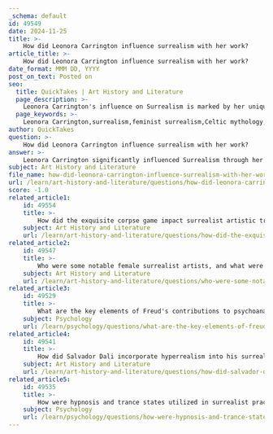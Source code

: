 ```yaml
---
_schema: default
id: 49549
date: 2024-11-25
title: >-
    How did Leonora Carrington influence surrealism with her work?
article_title: >-
    How did Leonora Carrington influence surrealism with her work?
date_format: MMM DD, YYYY
post_on_text: Posted on
seo:
  title: QuickTakes | Art History and Literature
  page_description: >-
    Leonora Carrington's influence on Surrealism is marked by her unique integration of personal symbolism, feminist themes, and her deep exploration of the unconscious, weaving together elements of mythology and spirituality, and challenging societal norms in art.
  page_keywords: >-
    Leonora Carrington,surrealism,feminist surrealism,Celtic mythology,hermeticism,alchemy,Kabbalah,Tibetan Buddhism,fantasy literature,personal symbolism,unconscious mind,female imagery,Down Below,transformative figure,Mexican Womens Liberation Movement,art and feminism
author: QuickTakes
question: >-
    How did Leonora Carrington influence surrealism with her work?
answer: >-
    Leonora Carrington significantly influenced Surrealism through her unique blend of personal symbolism, feminist themes, and exploration of the unconscious mind. As a key figure in the Surrealist movement, Carrington's work was deeply informed by her interests in Celtic mythology, hermeticism, alchemy, Kabbalah, Tibetan Buddhism, and fantasy literature. This eclectic mix allowed her to create art that transcended traditional boundaries, merging autobiography with fiction and the everyday with the magical.\n\nCarrington was a pioneer of feminist Surrealism, actively redefining female imagery and symbolism within the movement. By replacing male characters with strong female figures in her art, she reclaimed femininity that had often been suppressed in a male-dominated society. Her paintings, such as "Down Below" (1940), showcase her ability to transform bodies into fantastical creatures, reflecting her belief in the alchemical potential of the body and the fluidity of identity.\n\nIn addition to her visual art, Carrington was a prolific writer, and her personal letters and writings contributed to the development of Surrealist theory. She worked closely with other notable Surrealists, including Max Ernst and Remedios Varo, and her involvement in the Mexican Women’s Liberation Movement further solidified her role as a transformative figure in the art world.\n\nCarrington's legacy is characterized by her ability to challenge societal norms and carve out a space for female artists within a predominantly male-driven movement. Her work continues to resonate, highlighting the importance of female perspectives in the history of art and the Surrealist movement.
subject: Art History and Literature
file_name: how-did-leonora-carrington-influence-surrealism-with-her-work.md
url: /learn/art-history-and-literature/questions/how-did-leonora-carrington-influence-surrealism-with-her-work
score: -1.0
related_article1:
    id: 49554
    title: >-
        How did the exquisite corpse game impact surrealist artistic tradition?
    subject: Art History and Literature
    url: /learn/art-history-and-literature/questions/how-did-the-exquisite-corpse-game-impact-surrealist-artistic-tradition
related_article2:
    id: 49547
    title: >-
        Who were some notable female surrealist artists, and what were their contributions?
    subject: Art History and Literature
    url: /learn/art-history-and-literature/questions/who-were-some-notable-female-surrealist-artists-and-what-were-their-contributions
related_article3:
    id: 49529
    title: >-
        What are the key elements of Freud's contributions to psychoanalysis that influenced surrealism?
    subject: Psychology
    url: /learn/psychology/questions/what-are-the-key-elements-of-freuds-contributions-to-psychoanalysis-that-influenced-surrealism
related_article4:
    id: 49541
    title: >-
        How did Salvador Dali incorporate hyperrealism into his surrealist works?
    subject: Art History and Literature
    url: /learn/art-history-and-literature/questions/how-did-salvador-dali-incorporate-hyperrealism-into-his-surrealist-works
related_article5:
    id: 49535
    title: >-
        How were hypnosis and trance states utilized in surrealist practices?
    subject: Psychology
    url: /learn/psychology/questions/how-were-hypnosis-and-trance-states-utilized-in-surrealist-practices
---
```


&nbsp;